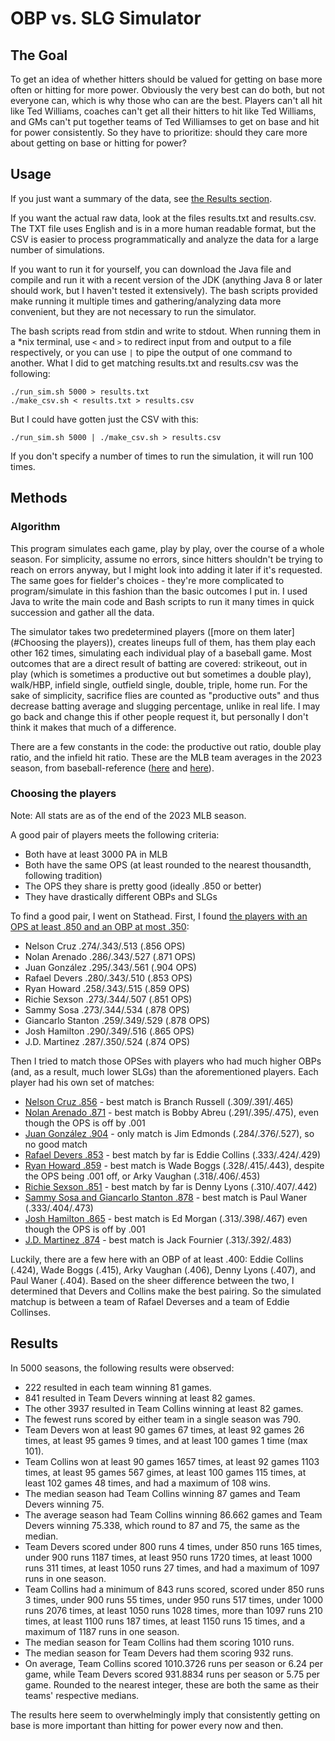 # OBP vs. SLG Simulator

## The Goal

To get an idea of whether hitters should be valued for getting on base more often or hitting for more power. Obviously the very best can do both, but not everyone can, which is why those who can are the best. Players can't all hit like Ted Williams, coaches can't get all their hitters to hit like Ted Williams, and GMs can't put together teams of Ted Williamses to get on base and hit for power consistently. So they have to prioritize: should they care more about getting on base or hitting for power?

## Usage

If you just want a summary of the data, see [the Results section](#Results).

If you want the actual raw data, look at the files results.txt and results.csv. The TXT file uses English and is in a more human readable format, but the CSV is easier to process programmatically and analyze the data for a large number of simulations.

If you want to run it for yourself, you can download the Java file and compile and run it with a recent version of the JDK (anything Java 8 or later should work, but I haven't tested it extensively). The bash scripts provided make running it multiple times and gathering/analyzing data more convenient, but they are not necessary to run the simulator.

The bash scripts read from stdin and write to stdout. When running them in a *nix terminal, use `<` and `>` to redirect input from and output to a file respectively, or you can use `|` to pipe the output of one command to another. What I did to get matching results.txt and results.csv was the following:
```
./run_sim.sh 5000 > results.txt
./make_csv.sh < results.txt > results.csv
```
But I could have gotten just the CSV with this:
```
./run_sim.sh 5000 | ./make_csv.sh > results.csv
```
If you don't specify a number of times to run the simulation, it will run 100 times.

## Methods

### Algorithm

This program simulates each game, play by play, over the course of a whole season. For simplicity, assume no errors, since hitters shouldn't be trying to reach on errors anyway, but I might look into adding it later if it's requested. The same goes for fielder's choices - they're more complicated to program/simulate in this fashion than the basic outcomes I put in. I used Java to write the main code and Bash scripts to run it many times in quick succession and gather all the data.

The simulator takes two predetermined players ([more on them later](#Choosing the players)), creates lineups full of them, has them play each other 162 times, simulating each individual play of a baseball game. Most outcomes that are a direct result of batting are covered: strikeout, out in play (which is sometimes a productive out but sometimes a double play), walk/HBP, infield single, outfield single, double, triple, home run. For the sake of simplicity, sacrifice flies are counted as "productive outs" and thus decrease batting average and slugging percentage, unlike in real life. I may go back and change this if other people request it, but personally I don't think it makes that much of a difference.

There are a few constants in the code: the productive out ratio, double play ratio, and the infield hit ratio. These are the MLB team averages in the 2023 season, from baseball-reference ([here](https://www.baseball-reference.com/leagues/majors/2023.shtml) and [here](https://www.baseball-reference.com/leagues/majors/2023-situational-batting.shtml)).

### Choosing the players

Note: All stats are as of the end of the 2023 MLB season.

A good pair of players meets the following criteria:
- Both have at least 3000 PA in MLB
- Both have the same OPS (at least rounded to the nearest thousandth, following tradition)
- The OPS they share is pretty good (ideally .850 or better)
- They have drastically different OBPs and SLGs

To find a good pair, I went on Stathead. First, I found [the players with an OPS at least .850 and an OBP at most .350](https://stathead.com/tiny/SDwpT):
- Nelson Cruz .274/.343/.513 (.856 OPS)
- Nolan Arenado .286/.343/.527 (.871 OPS)
- Juan González .295/.343/.561 (.904 OPS)
- Rafael Devers .280/.343/.510 (.853 OPS)
- Ryan Howard .258/.343/.515 (.859 OPS)
- Richie Sexson .273/.344/.507 (.851 OPS)
- Sammy Sosa .273/.344/.534 (.878 OPS)
- Giancarlo Stanton .259/.349/.529 (.878 OPS)
- Josh Hamilton .290/.349/.516 (.865 OPS)
- J.D. Martinez .287/.350/.524 (.874 OPS)

Then I tried to match those OPSes with players who had much higher OBPs (and, as a result, much lower SLGs) than the aforementioned players. Each player had his own set of matches:
- [Nelson Cruz .856](https://stathead.com/tiny/QaXjp) - best match is Branch Russell (.309/.391/.465)
- [Nolan Arenado .871](https://stathead.com/tiny/yapqh) - best match is Bobby Abreu (.291/.395/.475), even though the OPS is off by .001
- [Juan González .904](https://stathead.com/tiny/zeNUL) - only match is Jim Edmonds (.284/.376/.527), so no good match
- [Rafael Devers .853](https://stathead.com/tiny/qYstU) - best match by far is Eddie Collins (.333/.424/.429)
- [Ryan Howard .859](https://stathead.com/tiny/Nd1XX) - best match is Wade Boggs (.328/.415/.443), despite the OPS being .001 off, or Arky Vaughan (.318/.406/.453)
- [Richie Sexson .851](https://stathead.com/tiny/14zPW) - best match by far is Denny Lyons (.310/.407/.442)
- [Sammy Sosa and Giancarlo Stanton .878](https://stathead.com/tiny/ST81v) - best match is Paul Waner (.333/.404/.473)
- [Josh Hamilton .865](https://stathead.com/tiny/eMNkf) - best match is Ed Morgan (.313/.398/.467) even though the OPS is off by .001
- [J.D. Martinez .874](https://stathead.com/tiny/RFPFn) - best match is Jack Fournier (.313/.392/.483)

Luckily, there are a few here with an OBP of at least .400: Eddie Collins (.424), Wade Boggs (.415), Arky Vaughan (.406), Denny Lyons (.407), and Paul Waner (.404). Based on the sheer difference between the two, I determined that Devers and Collins make the best pairing. So the simulated matchup is between a team of Rafael Deverses and a team of Eddie Collinses.

## Results

In 5000 seasons, the following results were observed:
- 222 resulted in each team winning 81 games.
- 841 resulted in Team Devers winning at least 82 games.
- The other 3937 resulted in Team Collins winning at least 82 games.
- The fewest runs scored by either team in a single season was 790.
- Team Devers won at least 90 games 67 times, at least 92 games 26 times, at least 95 games 9 times, and at least 100 games 1 time (max 101).
- Team Collins won at least 90 games 1657 times, at least 92 games 1103 times, at least 95 games 567 gimes, at least 100 games 115 times, at least 102 games 48 times, and had a maximum of 108 wins.
- The median season had Team Collins winning 87 games and Team Devers winning 75.
- The average season had Team Collins winning 86.662 games and Team Devers winning 75.338, which round to 87 and 75, the same as the median.
- Team Devers scored under 800 runs 4 times, under 850 runs 165 times, under 900 runs 1187 times, at least 950 runs 1720 times, at least 1000 runs 311 times, at least 1050 runs 27 times, and had a maximum of 1097 runs in one season.
- Team Collins had a minimum of 843 runs scored, scored under 850 runs 3 times, under 900 runs 55 times, under 950 runs 517 times, under 1000 runs 2076 times, at least 1050 runs 1028 times, more than 1097 runs 210 times, at least 1100 runs 187 times, at least 1150 runs 15 times, and a maximum of 1187 runs in one season.
- The median season for Team Collins had them scoring 1010 runs.
- The median season for Team Devers had them scoring 932 runs.
- On average, Team Collins scored 1010.3726 runs per season or 6.24 per game, while Team Devers scored 931.8834 runs per season or 5.75 per game. Rounded to the nearest integer, these are both the same as their teams' respective medians.

The results here seem to overwhelmingly imply that consistently getting on base is more important than hitting for power every now and then.

